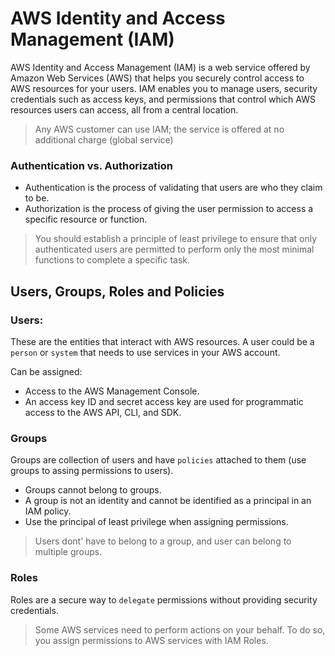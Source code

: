 # AWS Identity and Access Management (IAM)

AWS Identity and Access Management (IAM) is a web service offered by Amazon Web Services (AWS) that helps you securely control access to AWS resources for your users. IAM enables you to manage users, security credentials such as access keys, and permissions that control which AWS resources users can access, all from a central location.

> Any AWS customer can use IAM; the service is offered at no additional charge (global service)

### Authentication vs. Authorization

- Authentication is the process of validating that users are who they claim to be.
- Authorization is the process of giving the user permission to access a specific resource or function.

> You should establish a principle of least privilege to ensure that only authenticated users are permitted to perform only the most minimal functions to complete a specific task. 

## Users, Groups, Roles and Policies

### Users:

These are the entities that interact with AWS resources. A user could be a `person` or `system` that needs to use services in your AWS account.

Can be assigned:

- Access to the AWS Management Console.
- An access key ID and secret access key are used for programmatic access to the AWS API, CLI, and SDK.

### Groups

Groups are collection of users and have `policies` attached to them (use groups to assing permissions to users).

- Groups cannot belong to groups.
- A group is not an identity and cannot be identified as a principal in an IAM policy.
- Use the principal of least privilege when assigning permissions.


> Users dont' have to belong to a group, and user can belong to multiple groups.


### Roles 

Roles are a secure way to `delegate` permissions without providing security credentials.

> Some AWS services need to perform actions on your behalf. To do so, you assign permissions to AWS services with IAM Roles.